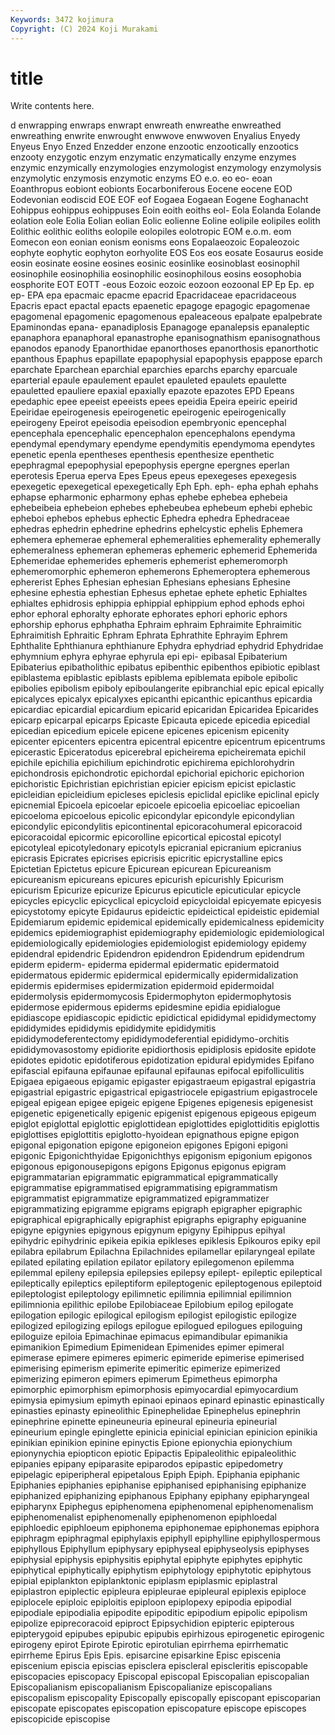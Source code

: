 ```yaml
---
Keywords: 3472 kojimura
Copyright: (C) 2024 Koji Murakami
---
```


# title

Write contents here.



d enwrapping enwraps enwrapt enwreath enwreathe enwreathed
enwreathing enwrite enwrought enwwove enwwoven Enyalius Enyedy Enyeus Enyo Enzed
Enzedder enzone enzootic enzootically enzootics enzooty enzygotic enzym enzymatic enzymatically
enzyme enzymes enzymic enzymically enzymologies enzymologist enzymology enzymolysis enzymolytic enzymosis
enzymotic enzyms EO e.o. eo eo- eoan Eoanthropus eobiont eobionts
Eocarboniferous Eocene eocene EOD Eodevonian eodiscid EOE EOF eof Eogaea
Eogaean Eogene Eoghanacht Eohippus eohippus eohippuses Eoin eoith eoiths eol-
Eola Eolanda Eolande eolation eole Eolia Eolian eolian Eolic eolienne
Eoline eolipile eolipiles eolith Eolithic eolithic eoliths eolopile eolopiles eolotropic
EOM e.o.m. eom Eomecon eon eonian eonism eonisms eons Eopalaeozoic
Eopaleozoic eophyte eophytic eophyton eorhyolite EOS Eos eos eosate Eosaurus
eoside eosin eosinate eosine eosines eosinic eosinlike eosinoblast eosinophil eosinophile
eosinophilia eosinophilic eosinophilous eosins eosophobia eosphorite EOT EOTT -eous Eozoic
eozoic eozoon eozoonal EP Ep Ep. ep ep- EPA epa
epacmaic epacme epacrid Epacridaceae epacridaceous Epacris epact epactal epacts epaenetic
epagoge epagogic epagomenae epagomenal epagomenic epagomenous epaleaceous epalpate epalpebrate Epaminondas
epana- epanadiplosis Epanagoge epanalepsis epanaleptic epanaphora epanaphoral epanastrophe epanisognathism epanisognathous
epanodos epanody Epanorthidae epanorthoses epanorthosis epanorthotic epanthous Epaphus epapillate epapophysial
epapophysis epappose eparch eparchate Eparchean eparchial eparchies eparchs eparchy eparcuale
eparterial epaule epaulement epaulet epauleted epaulets epaulette epauletted epauliere epaxial
epaxially epazote epazotes EPD Epeans epedaphic epee epeeist epeeists epees
epeidia Epeira epeiric epeirid Epeiridae epeirogenesis epeirogenetic epeirogenic epeirogenically epeirogeny
Epeirot epeisodia epeisodion epembryonic epencephal epencephala epencephalic epencephalon epencephalons ependyma
ependymal ependymary ependyme ependymitis ependymoma ependytes epenetic epenla epentheses epenthesis
epenthesize epenthetic epephragmal epepophysial epepophysis epergne epergnes eperlan eperotesis Eperua
eperva Epes Epeus epeus epexegeses epexegesis epexegetic epexegetical epexegetically Eph
Eph. eph- epha ephah ephahs ephapse epharmonic epharmony ephas ephebe
ephebea ephebeia ephebeibeia ephebeion ephebes ephebeubea ephebeum ephebi ephebic epheboi
ephebos ephebus ephectic Ephedra ephedra Ephedraceae ephedras ephedrin ephedrine ephedrins
ephelcystic ephelis Ephemera ephemera ephemerae ephemeral ephemeralities ephemerality ephemerally ephemeralness
ephemeran ephemeras ephemeric ephemerid Ephemerida Ephemeridae ephemerides ephemeris ephemerist ephemeromorph
ephemeromorphic ephemeron ephemerons Ephemeroptera ephemerous ephererist Ephes Ephesian ephesian Ephesians
ephesians Ephesine ephesine ephestia ephestian Ephesus ephetae ephete ephetic Ephialtes
ephialtes ephidrosis ephippia ephippial ephippium ephod ephods ephoi ephor ephoral
ephoralty ephorate ephorates ephori ephoric ephors ephorship ephorus ephphatha Ephraim
ephraim Ephraimite Ephraimitic Ephraimitish Ephraitic Ephram Ephrata Ephrathite Ephrayim Ephrem
Ephthalite Ephthianura ephthianure Ephydra ephydriad ephydrid Ephydridae ephymnium ephyra ephyrae
ephyrula epi epi- epibasal Epibaterium Epibaterius epibatholithic epibatus epibenthic epibenthos
epibiotic epiblast epiblastema epiblastic epiblasts epiblema epiblemata epibole epibolic epibolies
epibolism epiboly epiboulangerite epibranchial epic epical epically epicalyces epicalyx epicalyxes
epicanthi epicanthic epicanthus epicardia epicardiac epicardial epicardium epicarid epicaridan Epicaridea
Epicarides epicarp epicarpal epicarps Epicaste Epicauta epicede epicedia epicedial epicedian
epicedium epicele epicene epicenes epicenism epicenity epicenter epicenters epicentra epicentral
epicentre epicentrum epicentrums epicerastic Epiceratodus epicerebral epicheirema epicheiremata epichil epichile
epichilia epichilium epichindrotic epichirema epichlorohydrin epichondrosis epichondrotic epichordal epichorial epichoric
epichorion epichoristic Epichristian epichristian epicier epicism epicist epiclastic epicleidian epicleidium
epicleses epiclesis epiclidal epiclike epiclinal epicly epicnemial Epicoela epicoelar epicoele
epicoelia epicoeliac epicoelian epicoeloma epicoelous epicolic epicondylar epicondyle epicondylian epicondylic
epicondylitis epicontinental epicoracohumeral epicoracoid epicoracoidal epicormic epicorolline epicortical epicostal epicotyl
epicotyleal epicotyledonary epicotyls epicranial epicranium epicranius epicrasis Epicrates epicrises epicrisis
epicritic epicrystalline epics Epictetian Epictetus epicure Epicurean epicurean Epicureanism epicureanism
epicureans epicures epicurish epicurishly Epicurism epicurism Epicurize epicurize Epicurus epicuticle
epicuticular epicycle epicycles epicyclic epicyclical epicycloid epicycloidal epicyemate epicyesis epicystotomy
epicyte Epidaurus epideictic epideictical epideistic epidemial Epidemiarum epidemic epidemical epidemically
epidemicalness epidemicity epidemics epidemiographist epidemiography epidemiologic epidemiological epidemiologically epidemiologies epidemiologist
epidemiology epidemy epidendral epidendric Epidendron epidendron Epidendrum epidendrum epiderm epiderm-
epiderma epidermal epidermatic epidermatoid epidermatous epidermic epidermical epidermically epidermidalization epidermis
epidermises epidermization epidermoid epidermoidal epidermolysis epidermomycosis Epidermophyton epidermophytosis epidermose epidermous
epiderms epidesmine epidia epidialogue epidiascope epidiascopic epidictic epidictical epididymal epididymectomy
epididymides epididymis epididymite epididymitis epididymodeferentectomy epididymodeferential epididymo-orchitis epididymovasostomy epidiorite epidiorthosis
epidiplosis epidosite epidote epidotes epidotic epidotiferous epidotization epidural epidymides Epifano
epifascial epifauna epifaunae epifaunal epifaunas epifocal epifolliculitis Epigaea epigaeous epigamic
epigaster epigastraeum epigastral epigastria epigastrial epigastric epigastrical epigastriocele epigastrium epigastrocele
epigeal epigean epigee epigeic epigene Epigenes epigenesis epigenesist epigenetic epigenetically
epigenic epigenist epigenous epigeous epigeum epiglot epiglottal epiglottic epiglottidean epiglottides
epiglottiditis epiglottis epiglottises epiglottitis epiglotto-hyoidean epignathous epigne epigon epigonal epigonation
epigone epigoneion epigones Epigoni epigoni epigonic Epigonichthyidae Epigonichthys epigonism epigonium
epigonos epigonous epigonousepigons epigons Epigonus epigonus epigram epigrammatarian epigrammatic epigrammatical
epigrammatically epigrammatise epigrammatised epigrammatising epigrammatism epigrammatist epigrammatize epigrammatized epigrammatizer epigrammatizing
epigramme epigrams epigraph epigrapher epigraphic epigraphical epigraphically epigraphist epigraphs epigraphy
epiguanine epigyne epigynies epigynous epigynum epigyny Epihippus epihyal epihydric epihydrinic
epikeia epikia epikleses epiklesis Epikouros epiky epil epilabra epilabrum Epilachna
Epilachnides epilamellar epilaryngeal epilate epilated epilating epilation epilator epilatory epilegomenon
epilemma epilemmal epileny epilepsia epilepsies epilepsy epilept- epileptic epileptical epileptically
epileptics epileptiform epileptogenic epileptogenous epileptoid epileptologist epileptology epilimnetic epilimnia epilimnial
epilimnion epilimnionia epilithic epilobe Epilobiaceae Epilobium epilog epilogate epilogation epilogic
epilogical epilogism epilogist epilogistic epilogize epilogized epilogizing epilogs epilogue epilogued
epilogues epiloguing epiloguize epiloia Epimachinae epimacus epimandibular epimanikia epimanikion Epimedium
Epimenidean Epimenides epimer epimeral epimerase epimere epimeres epimeric epimeride epimerise
epimerised epimerising epimerism epimerite epimeritic epimerize epimerized epimerizing epimeron epimers
epimerum Epimetheus epimorpha epimorphic epimorphism epimorphosis epimyocardial epimyocardium epimysia epimysium
epimyth epinaoi epinaos epinard epinastic epinastically epinasties epinasty epineolithic Epinephelidae
Epinephelus epinephrin epinephrine epinette epineuneuria epineural epineuria epineurial epineurium epingle
epinglette epinicia epinicial epinician epinicion epinikia epinikian epinikion epinine epinyctis
Epione epionychia epionychium epionynychia epiopticon epiotic Epipactis Epipaleolithic epipaleolithic epipanies
epipany epiparasite epiparodos epipastic epipedometry epipelagic epiperipheral epipetalous Epiph Epiph.
Epiphania epiphanic Epiphanies epiphanies epiphanise epiphanised epiphanising epiphanize epiphanized epiphanizing
epiphanous Epiphany epiphany epipharyngeal epipharynx Epiphegus epiphenomena epiphenomenal epiphenomenalism epiphenomenalist
epiphenomenally epiphenomenon epiphloedal epiphloedic epiphloeum epiphonema epiphonemae epiphonemas epiphora epiphragm
epiphragmal epiphylaxis epiphyll epiphylline epiphyllospermous epiphyllous Epiphyllum epiphysary epiphyseal epiphyseolysis
epiphyses epiphysial epiphysis epiphysitis epiphytal epiphyte epiphytes epiphytic epiphytical epiphytically
epiphytism epiphytology epiphytotic epiphytous epipial epiplankton epiplanktonic epiplasm epiplasmic epiplastral
epiplastron epiplectic epipleura epipleurae epipleural epiplexis epiploce epiplocele epiploic epiploitis
epiploon epiplopexy epipodia epipodial epipodiale epipodialia epipodite epipoditic epipodium epipolic
epipolism epipolize epiprecoracoid epiproct Epipsychidion epipteric epipterous epipterygoid epipubes epipubic
epipubis epirhizous epirogenetic epirogenic epirogeny epirot Epirote Epirotic epirotulian epirrhema
epirrhematic epirrheme Epirus Epis Epis. episarcine episarkine Episc episcenia episcenium
episcia episcias episclera episcleral episcleritis episcopable episcopacies episcopacy Episcopal episcopal
Episcopalian episcopalian Episcopalianism episcopalianism Episcopalianize episcopalians episcopalism episcopality Episcopally episcopally
episcopant episcoparian episcopate episcopates episcopation episcopature episcope episcopes episcopicide episcopise
